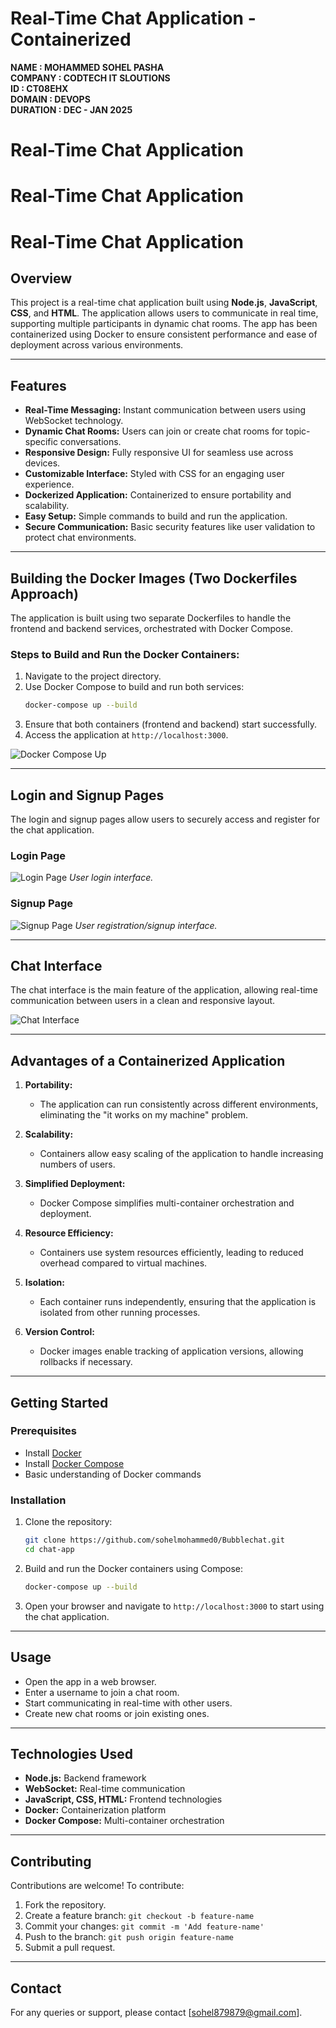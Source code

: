 # Real-Time Chat Application - Containerized

**NAME : MOHAMMED SOHEL PASHA** <br>
**COMPANY : CODTECH IT SLOUTIONS** <br>
**ID : CT08EHX** <br>
**DOMAIN : DEVOPS** <br>
**DURATION : DEC - JAN 2025**

# Real-Time Chat Application

# Real-Time Chat Application

# Real-Time Chat Application

## Overview
This project is a real-time chat application built using **Node.js**, **JavaScript**, **CSS**, and **HTML**. The application allows users to communicate in real time, supporting multiple participants in dynamic chat rooms. The app has been containerized using Docker to ensure consistent performance and ease of deployment across various environments.

---

## Features
- **Real-Time Messaging:** Instant communication between users using WebSocket technology.
- **Dynamic Chat Rooms:** Users can join or create chat rooms for topic-specific conversations.
- **Responsive Design:** Fully responsive UI for seamless use across devices.
- **Customizable Interface:** Styled with CSS for an engaging user experience.
- **Dockerized Application:** Containerized to ensure portability and scalability.
- **Easy Setup:** Simple commands to build and run the application.
- **Secure Communication:** Basic security features like user validation to protect chat environments.

---

## Building the Docker Images (Two Dockerfiles Approach)
The application is built using two separate Dockerfiles to handle the frontend and backend services, orchestrated with Docker Compose.

### Steps to Build and Run the Docker Containers:
1. Navigate to the project directory.
2. Use Docker Compose to build and run both services:
   ```bash
   docker-compose up --build
   ```
3. Ensure that both containers (frontend and backend) start successfully.
4. Access the application at `http://localhost:3000`.

![Docker Compose Up](images/composeup.png)

---

## Login and Signup Pages
The login and signup pages allow users to securely access and register for the chat application.

### Login Page
![Login Page](images/login.png)
*User login interface.*

### Signup Page
![Signup Page](images/signup.png)
*User registration/signup interface.*

---

## Chat Interface
The chat interface is the main feature of the application, allowing real-time communication between users in a clean and responsive layout.

![Chat Interface](images/interface.png)

---

## Advantages of a Containerized Application

1. **Portability:**
   - The application can run consistently across different environments, eliminating the "it works on my machine" problem.

2. **Scalability:**
   - Containers allow easy scaling of the application to handle increasing numbers of users.

3. **Simplified Deployment:**
   - Docker Compose simplifies multi-container orchestration and deployment.

4. **Resource Efficiency:**
   - Containers use system resources efficiently, leading to reduced overhead compared to virtual machines.

5. **Isolation:**
   - Each container runs independently, ensuring that the application is isolated from other running processes.

6. **Version Control:**
   - Docker images enable tracking of application versions, allowing rollbacks if necessary.

---

## Getting Started
### Prerequisites
- Install [Docker](https://www.docker.com/)
- Install [Docker Compose](https://docs.docker.com/compose/)
- Basic understanding of Docker commands

### Installation
1. Clone the repository:
   ```bash
   git clone https://github.com/sohelmohammed0/Bubblechat.git
   cd chat-app
   ```

2. Build and run the Docker containers using Compose:
   ```bash
   docker-compose up --build
   ```

3. Open your browser and navigate to `http://localhost:3000` to start using the chat application.

---

## Usage
- Open the app in a web browser.
- Enter a username to join a chat room.
- Start communicating in real-time with other users.
- Create new chat rooms or join existing ones.

---

## Technologies Used
- **Node.js:** Backend framework
- **WebSocket:** Real-time communication
- **JavaScript, CSS, HTML:** Frontend technologies
- **Docker:** Containerization platform
- **Docker Compose:** Multi-container orchestration

---

## Contributing
Contributions are welcome! To contribute:
1. Fork the repository.
2. Create a feature branch: `git checkout -b feature-name`
3. Commit your changes: `git commit -m 'Add feature-name'`
4. Push to the branch: `git push origin feature-name`
5. Submit a pull request.


---

## Contact
For any queries or support, please contact [sohel879879@gmail.com].

